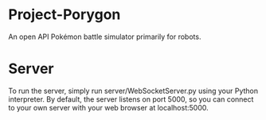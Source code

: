 # Project-Porygon
An open API Pokémon battle simulator primarily for robots.

# Server
To run the server, simply run server/WebSocketServer.py using your Python interpreter.
By default, the server listens on port 5000, so you can connect to your own server with your web browser at localhost:5000.
